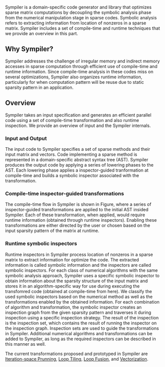 Sympiler is a domain-specific code generator and library that optimizes sparse matrix computations by decoupling the symbolic analysis phase from the numerical manipulation stage in sparse codes. Symbolic analysis refers to extracting information from location of nonzeros in a sparse matrix. Sympiler includes a set of compile-time and runtime techniques that we provide an overview in this part. 


## Why Sympiler?
Sympiler addresses the challenge of irregular memory and indirect memory accesses in sparse computation through efficient use of compile-time and runtime information. Since compile-time analysis in these codes miss on several optimizations, Sympiler also organizes runtime information, particularly for when computation pattern will be reuse due to static sparsity pattern in an application.  


## Overview
Sympiler takes an input specification and generates an efficient parallel code using a set of compile-time transformation and also runtime inspection. We provide an overview of input and the Sympiler internals. 


### Input and Output
The input code to Sympiler specifies a set of sparse methods and their input matrix and vectors. 
Code implementing a sparse method is represented in a domain-specific abstract syntax tree (AST). Sympiler produces the output code by applying a series of lowering phases to the AST. Each lowering phase applies a inspector-guided tranformation at compile-time and builds a symbolic inspector associated with the transformation. 


### Compile-time inspector-guided transformations
The compile-time flow in Sympiler is shown in Figure, 
where a series of inspector-guided transformations are 
applied to the initial AST insided Sympiler. Each of these 
transformation, when applied, would require runtime 
information (obtained through runtime inspectors). 
Enabling these transformations are either directed by the user or 
chosen based on the input sparsity pattern of the matrix at runtime. 



### Runtime symbolic inspectors 
Runtime inspectors in Sympiler process location of nonzeros in a 
sparse matrix to extract information for optimize the code. 
The extracted information is called symbolic information and 
the inspectors are called symbolic inspectors. 
For each class of numerical algorithms with the same symbolic 
analysis approach, Sympiler uses a specific symbolic inspector 
to obtain information about the sparsity structure of the input matrix and stores it in an algorithm-specific way for use during executing the transfomred code (obtained at compile-time from here).
We classify the used symbolic inspectors based on the numerical
method as well as the transformations enabled by the obtained
information. For each combination of algorithm and transformation,
the symbolic inspector creates an inspection graph from the given
sparsity pattern and traverses it during inspection using a specific
inspection strategy. The result of the inspection is the inspection set,
which contains the result of running the inspector on the inspection
graph. Inspection sets are used to guide the transformations in
Sympiler. Additional numerical algorithms and transformations
can be added to Sympiler, as long as the required inspectors can be
described in this manner as well.




The current transformations proposed and prototyped in Sympiler are [Iteration-space Prunning](prune.md), [Loop Tiling](tiling.md), [Loop Fusion](fusion.md), and [Vectorization](vect.md).










